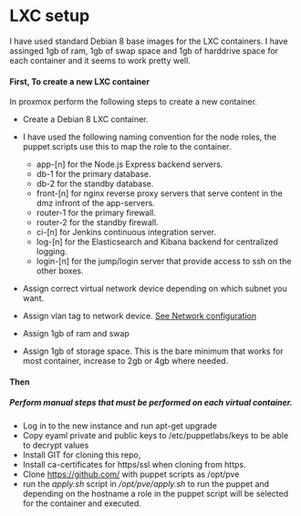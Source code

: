 # LXC setup
I have used standard Debian 8 base images for the LXC containers.
I have assinged 1gb of ram, 1gb of swap space and 1gb of harddrive space for each container
and it seems to work pretty well.

#### First, To create a new LXC container
In proxmox perform the following steps to create a new container.
* Create a Debian 8 LXC container.
* I have used the following naming convention
for the node roles, the puppet scripts use this to map the role to the container.
    * app-[n] for the Node.js Express backend servers.
    * db-1 for the primary database.
    * db-2 for the standby database.
    * front-[n] for nginx reverse proxy servers that serve content in the dmz infront of the app-servers.
    * router-1 for the primary firewall.
    * router-2 for the standby firewall.
    * ci-[n] for Jenkins continuous integration server.
    * log-[n] for the Elasticsearch and Kibana backend for centralized logging.
    * login-[n] for the jump/login server that provide access to ssh on the other boxes.

* Assign correct virtual network device depending on which subnet you want.
* Assign vlan tag to network device. [See Network configuration](doc/setup_network.md)
* Assign 1gb of ram and swap
* Assign 1gb of storage space. This is the bare minimum that works for most container, increase to 2gb or 4gb where needed.

#### Then
##### Perform manual steps that must be performed on each virtual container.
* Log in to the new instance and run apt-get upgrade
* Copy eyaml private and public keys to /etc/puppetlabs/keys to be able to decrypt values
* Install GIT for cloning this repo,
* Install ca-certificates for https/ssl when cloning from https.
* Clone https://github.com/ with puppet scripts as /opt/pve
* run the *apply.sh* script in */opt/pve/apply.sh* to run the puppet and
depending on the hostname a role in the puppet script will be selected
for the container and executed.
